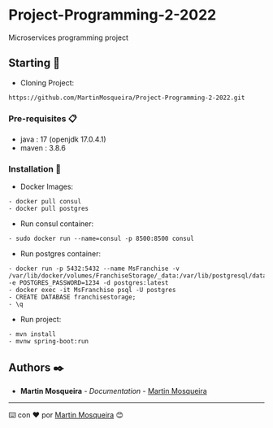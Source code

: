 # Project-Programming-2-2022

Microservices programming project 

## Starting 🚀

- Cloning Project:
```
https://github.com/MartinMosqueira/Project-Programming-2-2022.git
```

### Pre-requisites 📋

- java : 17 (openjdk 17.0.4.1)
- maven : 3.8.6

### Installation 🔧

- Docker Images:
```
- docker pull consul
- docker pull postgres
```
- Run consul container:
```
- sudo docker run --name=consul -p 8500:8500 consul
```
- Run postgres container:
```
- docker run -p 5432:5432 --name MsFranchise -v /var/lib/docker/volumes/FranchiseStorage/_data:/var/lib/postgresql/data -e POSTGRES_PASSWORD=1234 -d postgres:latest
- docker exec -it MsFranchise psql -U postgres
- CREATE DATABASE franchisestorage;
- \q
```
- Run project:
```
- mvn install
- mvnw spring-boot:run
```

## Authors ✒️
* **Martin Mosqueira** - *Documentation* - [Martin Mosqueira](https://github.com/MartinMosqueira)

---
⌨️ con ❤️ por [Martin Mosqueira](https://github.com/MartinMosqueira) 😊
